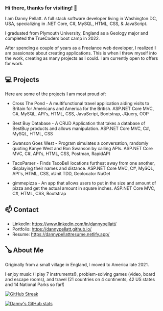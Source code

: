 ### Hi there, thanks for visiting! 👋

I am Danny Pellatt. A full stack software developer living in Washington DC, USA, specializing in .NET Core, C#, MySQL, HTML, CSS, & JavaScript.

I graduated from Plymouth University, England as a Geology major and completed the TrueCoders boot camp in 2022. 

After spending a couple of years as a Freelance web developer, I realized I am passionate about creating applications. This is when I threw myself into the work, creating as many projects as I could. I am currently open to offers for work.

## 💻 Projects

Here are some of the projects I am most proud of:

- Cross The Pond - A multifunctional travel application aiding visits to Britain for Americans and America for the British.
  ASP.NET Core MVC, C#, MySQL, API's, HTML, CSS, JavaScript, Bootstrap, JQuery, OOP
  
- Best Buy Database - A CRUD Application that takes a database of BestBuy products and allows manipulation.
  ASP.NET Core MVC, C#, MySQL, HTML, CSS
  
- Swanson Goes West - Program simulates a conversation, randomly quoting Kanye West and Ron Swanson by calling APIs.
  ASP.NET Core MVC, C#, API's, HTML, CSS, Postman, RapidAPI
  
- TacoParser - Finds TacoBell locations furthest away from one another, displaying their names and distance.
  ASP.NET Core MVC, C#, MySQL, API's, HTML, CSS, xUnit TDD, Geolocator NuGet
  
- gimmepizza - An app that allows users to put in the size and amount of pizza and get the actual amount in square inches.
  ASP.NET Core MVC, C#, HTML, CSS, Bootstrap


## 📫 Contact

- LinkedIn: https://www.linkedin.com/in/dannypellatt/
- Portfolio: https://dannypellatt.github.io/
- Resume: https://dannypellattresume.netlify.app/


## 🪕 About Me

Originally from a small village in England, I moved to America late 2021. 

I enjoy music (I play 7 instruments!), problem-solving games (video, board and escape rooms), and travel (21 countries on 4 continents, 42 US states and 14 National Parks so far!)


[![GitHub Streak](https://github-readme-streak-stats.herokuapp.com/?user=dannypellatt)](https://git.io/streak-stats)

[![Danny's GitHub stats](https://github-readme-stats.vercel.app/api?username=dannypellatt)](https://github.com/anuraghazra/github-readme-stats)
